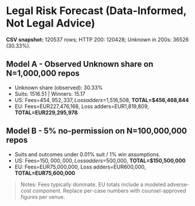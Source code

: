 ﻿# Legal Risk Forecast (Data-Informed, Not Legal Advice)

**CSV snapshot:** 120537 rows; HTTP 200: 120428; Unknown in 200s: 36526 (30.33%).

## Model A - Observed Unknown share on N=1,000,000 repos
- Unknown share (observed): 30.33%
- Suits: 1516.51 | Winners: 15.17
- US: Fees=$454,952,337, Loss adders=$1,516,508, **TOTAL=$456,468,844**
- EU: Fees=EUR227,476,168, Loss adders=EUR1,819,809, **TOTAL=EUR229,295,978**

## Model B - 5% no-permission on N=100,000,000 repos
- Suits and outcomes under 0.01% suit / 1% win assumptions.
- US: Fees=$150,000,000, Loss adders=$500,000, **TOTAL=$150,500,000**
- EU: Fees=EUR75,000,000, Loss adders=EUR600,000, **TOTAL=EUR75,600,000**

> Notes: Fees typically dominate. EU totals include a modeled adverse-cost component. Replace per-case numbers with counsel-approved figures per venue.
